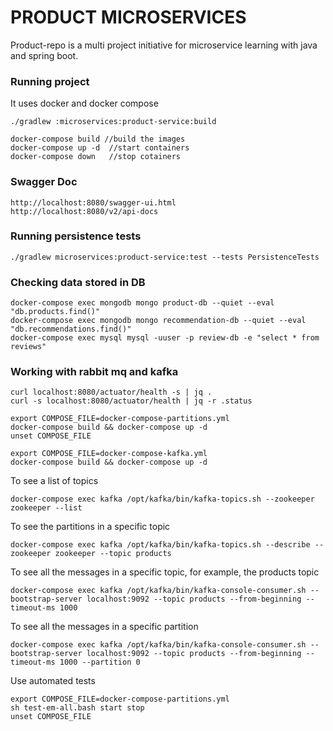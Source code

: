 # PRODUCT MICROSERVICES
Product-repo is a multi project initiative for microservice learning with java and spring boot.

### Running project
It uses docker and docker compose

```shell script
./gradlew :microservices:product-service:build

docker-compose build //build the images
docker-compose up -d  //start containers
docker-compose down   //stop cotainers
```

### Swagger Doc
```
http://localhost:8080/swagger-ui.html
http://localhost:8080/v2/api-docs
```

### Running persistence tests
```
./gradlew microservices:product-service:test --tests PersistenceTests
```

### Checking data stored in DB
```
docker-compose exec mongodb mongo product-db --quiet --eval "db.products.find()"
docker-compose exec mongodb mongo recommendation-db --quiet --eval "db.recommendations.find()"
docker-compose exec mysql mysql -uuser -p review-db -e "select * from reviews"
```

### Working with rabbit mq and kafka
```
curl localhost:8080/actuator/health -s | jq .
curl -s localhost:8080/actuator/health | jq -r .status
```
```
export COMPOSE_FILE=docker-compose-partitions.yml
docker-compose build && docker-compose up -d
unset COMPOSE_FILE
```

```
export COMPOSE_FILE=docker-compose-kafka.yml
docker-compose build && docker-compose up -d
```

To see a list of topics
```
docker-compose exec kafka /opt/kafka/bin/kafka-topics.sh --zookeeper zookeeper --list
```
To see the partitions in a specific topic
```
docker-compose exec kafka /opt/kafka/bin/kafka-topics.sh --describe --zookeeper zookeeper --topic products
```
To see all the messages in a specific topic, for example, the products topic
```
docker-compose exec kafka /opt/kafka/bin/kafka-console-consumer.sh --bootstrap-server localhost:9092 --topic products --from-beginning --timeout-ms 1000
```

To see all the messages in a specific partition
```
docker-compose exec kafka /opt/kafka/bin/kafka-console-consumer.sh --bootstrap-server localhost:9092 --topic products --from-beginning --timeout-ms 1000 --partition 0
```

Use automated tests
```
export COMPOSE_FILE=docker-compose-partitions.yml
sh test-em-all.bash start stop
unset COMPOSE_FILE
```